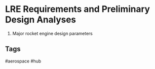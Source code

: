 # LRE Requirements and Preliminary Design Analyses 

1. Major rocket engine design parameters

## Tags
#aerospace #hub
